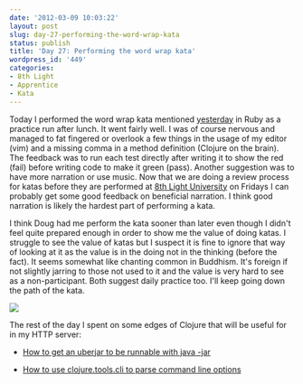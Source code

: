```yaml
---
date: '2012-03-09 10:03:22'
layout: post
slug: day-27-performing-the-word-wrap-kata
status: publish
title: 'Day 27: Performing the word wrap kata'
wordpress_id: '449'
categories:
- 8th Light
- Apprentice
- Kata
---
```


Today I performed the word wrap kata mentioned [yesterday](http://blog.cymen.org/2012/03/07/day-26-decision-to-redo-http-server-code-katas/) in Ruby as a practice run after lunch. It went fairly well. I was of course nervous and managed to fat fingered or overlook a few things in the usage of my editor (vim) and a missing comma in a method definition (Clojure on the brain). The feedback was to run each test directly after writing it to show the red (fail) before writing code to make it green (pass). Another suggestion was to have more narration or use music. Now that we are doing a review process for katas before they are performed at [8th Light University](http://university.8thlight.com/) on Fridays I can probably get some good feedback on beneficial narration. I think good narration is likely the hardest part of performing a kata.

I think Doug had me perform the kata sooner than later even though I didn't feel quite prepared enough in order to show me the value of doing katas. I struggle to see the value of katas but I suspect it is fine to ignore that way of looking at it as the value is in the doing not in the thinking (before the fact). It seems somewhat like chanting common in Buddhism. It's foreign if not slightly jarring to those not used to it and the value is very hard to see as a non-participant. Both suggest daily practice too. I'll keep going down the path of the kata.

[![](http://blog.cymen.org/wp-content/uploads/2012/03/4-i-dont-always-try-to-solve-the-wrong-tests-but-when-i-do-i-hate-programming.jpg)](http://blog.cymen.org/wp-content/uploads/2012/03/4-i-dont-always-try-to-solve-the-wrong-tests-but-when-i-do-i-hate-programming.jpg)

The rest of the day I spent on some edges of Clojure that will be useful for in my HTTP server:



	
  * [How to get an uberjar to be runnable with java -jar](http://blog.cymen.org/2012/03/08/leningin-and-exception-in-thread-main-java-lang-noclassdeffounderror/)

	
  * [How to use clojure.tools.cli to parse command line options](http://blog.cymen.org/2012/03/09/clojure-using-clojuretools-cli-to-parse-command-line-arguments/)


